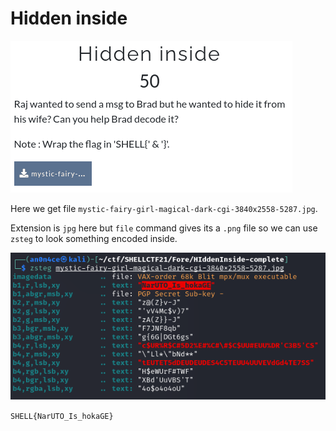 # Hidden inside

![](img/chal.png)

Here we get file `mystic-fairy-girl-magical-dark-cgi-3840x2558-5287.jpg`.

Extension is `jpg` here but `file` command gives its a `.png` file so we can use `zsteg` to look something encoded inside.

![](img/flag.png)

```SHELL{NarUTO_Is_hokaGE}```
